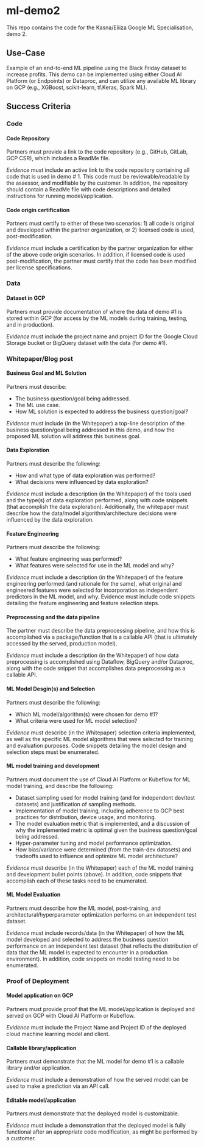 # ml-demo2

This repo contains the code for the Kasna/Eliiza Google ML Specialisation, demo 2.

## Use-Case

Example of an end-to-end ML pipeline using the Black Friday dataset to increase profits. This demo can be implemented using either Cloud AI Platform (or Endpoints) or Dataproc, and can utilize any available ML library on GCP (e.g., XGBoost, scikit-learn, tf.Keras, Spark ML).

## Success Criteria
### Code
#### Code Repository
Partners must provide a link to the code repository (e.g., GitHub, GitLab, GCP CSR), which includes a ReadMe file.

*Evidence* must include an active link to the code repository containing all code that is used in demo # 1. This code must be reviewable/readable by the assessor, and modifiable by the customer. In addition, the repository should contain a ReadMe file with code descriptions and detailed instructions for running model/application.

#### Code origin certification
Partners must certify to either of these two scenarios: 1) all code is original and developed within the partner organization, or 2) licensed code is used, post-modification.

*Evidence* must include a certification by the partner organization for either of the above code origin scenarios. In addition, if licensed code is used post-modification, the partner must certify that the code has been modified per license specifications.

### Data
#### Dataset in GCP
Partners must provide documentation of where the data of demo #1 is stored within GCP (for access by the ML models during training, testing, and in production).

*Evidence* must include the project name and project ID for the Google Cloud Storage bucket or BigQuery dataset with the data (for demo #1).

### Whitepaper/Blog post
#### Business Goal and ML Solution
Partners must describe:
* The business question/goal being addressed.
* The ML use case.
* How ML solution is expected to address the business question/goal?

*Evidence* must include (in the Whitepaper) a top-line description of the business question/goal being addressed in this demo, and how the proposed ML solution will address this business goal.

#### Data Exploration
Partners must describe the following:
* How and what type of data exploration was performed?
* What decisions were influenced by data exploration?

*Evidence* must include a description (in the Whitepaper) of the tools used and the type(s) of data exploration performed, along with code snippets (that accomplish the data exploration).  Additionally, the whitepaper must describe how the data/model algorithm/architecture decisions were influenced by the data exploration.

#### Feature Engineering
Partners must describe the following:
* What feature engineering was performed?
* What features were selected for use in the ML model and why?

*Evidence* must include a description (in the Whitepaper) of the feature engineering performed (and rationale for the same), what original and engineered features were selected for incorporation as independent predictors in the ML model, and why. Evidence must include code snippets detailing the feature engineering and feature selection steps.

#### Preprocessing and the data pipeline
The partner must describe the data preprocessing pipeline, and how this is accomplished via a package/function that is a callable API (that is ultimately accessed by the served, production model).

*Evidence* must include a description (in the Whitepaper) of how data preprocessing is accomplished using Dataflow, BigQuery and/or Dataproc, along with the code snippet that accomplishes data preprocessing as a callable API.

#### ML Model Desgin(s) and Selection
Partners must describe the following:
* Which ML model/algorithm(s) were chosen for demo #1?
* What criteria were used for ML model selection?

*Evidence* must describe (in the Whitepaper) selection criteria implemented, as well as the specific ML model algorithms that were selected for training and evaluation purposes. Code snippets detailing the model design and selection steps must be enumerated.

#### ML model training and development
Partners must document the use of Cloud AI Platform or Kubeflow for ML model training, and describe the following:
* Dataset sampling used for model training (and for independent dev/test datasets) and justification of sampling methods.
* Implementation of model training, including adherence to GCP best practices for distribution, device usage, and monitoring.
* The model evaluation metric that is implemented, and a discussion of why the implemented metric is optimal given the business question/goal being addressed.
* Hyper-parameter tuning and model performance optimization.
* How bias/variance were determined (from the train-dev datasets) and tradeoffs used to influence and optimize ML model architecture?

*Evidence* must describe (in the Whitepaper) each of the ML model training and development bullet points (above). In addition, code snippets that accomplish each of these tasks need to be enumerated.

#### ML Model Evaluation
Partners must describe how the ML model, post-training, and architectural/hyperparameter optimization performs on an independent test dataset.

*Evidence* must include records/data (in the Whitepaper) of how the ML model developed and selected to address the business question performance on an independent test dataset (that reflects the distribution of data that the ML model is expected to encounter in a production environment). In addition, code snippets on model testing need to be enumerated.

### Proof of Deployment
#### Model application on GCP 
Partners must provide proof that the ML model/application is deployed and served on GCP with Cloud AI Platform or Kubeflow.

*Evidence* must include the Project Name and Project ID of the deployed cloud machine learning model and client.

#### Callable library/application
Partners must demonstrate that the ML model for demo #1 is a callable library and/or application.

*Evidence* must include a demonstration of how the served model can be used to make a prediction via an API call.

#### Editable model/application
Partners must demonstrate that the deployed model is customizable.

*Evidence* must include a demonstration that the deployed model is fully functional after an appropriate code modification, as might be performed by a customer.







